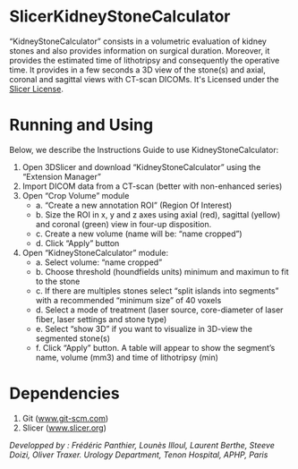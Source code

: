 SlicerKidneyStoneCalculator
===========================

“KidneyStoneCalculator” consists in a volumetric evaluation of kidney stones and also provides information on surgical duration. Moreover, it provides the estimated time of lithotripsy and consequently the operative time. It provides in a few seconds a 3D view of the stone(s) and axial, coronal and sagittal views with CT-scan DICOMs.
It's Licensed under the [Slicer License](https://github.com/Slicer/Slicer/blob/master/License.txt). 

Running and Using
=================

Below, we describe the Instructions Guide to use KidneyStoneCalculator:

1. Open 3DSlicer and download “KidneyStoneCalculator” using the “Extension Manager”
2. Import DICOM data from a CT-scan (better with non-enhanced series)
3. Open “Crop Volume” module 
   - a. “Create a new annotation ROI” (Region Of Interest)
   - b. Size the ROI in x, y and z axes using axial (red), sagittal (yellow) and coronal (green) view in four-up disposition. 
   - c. Create a new volume (name will be: “name cropped”)
   - d. Click “Apply” button
4. Open “KidneyStoneCalculator” module:
   - a. Select volume: “name cropped”
   - b. Choose threshold (houndfields units) minimum and maximun to fit to the stone
   - c. If there are multiples stones select “split islands into segments” with a recommended “minimum size” of 40 voxels
   - d. Select a mode of treatment (laser source, core-diameter of laser fiber, laser settings and stone type)
   - e. Select “show 3D” if you want to visualize in 3D-view the segmented stone(s)
   - f. Click “Apply” button. A table will appear to show the segment’s name, volume (mm3) and time of lithotripsy (min)

Dependencies
=======================

1. Git    (www.git-scm.com)
2. Slicer (www.slicer.org)

*Developped by : Frédéric Panthier, Lounès Illoul, Laurent Berthe, Steeve Doizi, Oliver Traxer. Urology Department, Tenon Hospital, APHP, Paris*
 
